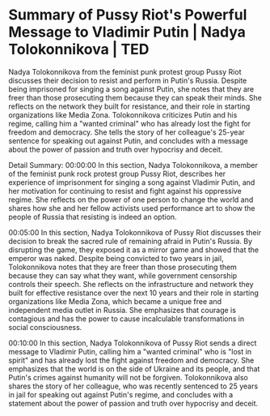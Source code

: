 # Summary of Pussy Riot's Powerful Message to Vladimir Putin | Nadya Tolokonnikova | TED

Nadya Tolokonnikova from the feminist punk protest group Pussy Riot discusses their decision to resist and perform in Putin's Russia. Despite being imprisoned for singing a song against Putin, she notes that they are freer than those prosecuting them because they can speak their minds. She reflects on the network they built for resistance, and their role in starting organizations like Media Zona. Tolokonnikova criticizes Putin and his regime, calling him a "wanted criminal" who has already lost the fight for freedom and democracy. She tells the story of her colleague's 25-year sentence for speaking out against Putin, and concludes with a message about the power of passion and truth over hypocrisy and deceit.

Detail Summary: 
00:00:00
In this section, Nadya Tolokonnikova, a member of the feminist punk rock protest group Pussy Riot, describes her experience of imprisonment for singing a song against Vladimir Putin, and her motivation for continuing to resist and fight against his oppressive regime. She reflects on the power of one person to change the world and shares how she and her fellow activists used performance art to show the people of Russia that resisting is indeed an option.

00:05:00
In this section, Nadya Tolokonnikova of Pussy Riot discusses their decision to break the sacred rule of remaining afraid in Putin's Russia. By disrupting the game, they exposed it as a mirror game and showed that the emperor was naked. Despite being convicted to two years in jail, Tolokonnikova notes that they are freer than those prosecuting them because they can say what they want, while government censorship controls their speech. She reflects on the infrastructure and network they built for effective resistance over the next 10 years and their role in starting organizations like Media Zona, which became a unique free and independent media outlet in Russia. She emphasizes that courage is contagious and has the power to cause incalculable transformations in social consciousness.

00:10:00
In this section, Nadya Tolokonnikova of Pussy Riot sends a direct message to Vladimir Putin, calling him a "wanted criminal" who is "lost in spirit" and has already lost the fight against freedom and democracy. She emphasizes that the world is on the side of Ukraine and its people, and that Putin's crimes against humanity will not be forgiven. Tolokonnikova also shares the story of her colleague, who was recently sentenced to 25 years in jail for speaking out against Putin's regime, and concludes with a statement about the power of passion and truth over hypocrisy and deceit.

